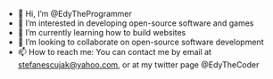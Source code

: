 - 👋 Hi, I’m @EdyTheProgrammer
- 👀 I’m interested in developing open-source software and games
- 🌱 I’m currently learning how to build websites
- 💞️ I’m looking to collaborate on open-source software development
- 📫 How to reach me: You can contact me by email at stefanescujak@yahoo.com, or at my twitter page @EdyTheCoder

<!---
EdyTheProgrammer/EdyTheProgrammer is a ✨ special ✨ repository because its `README.md` (this file) appears on your GitHub profile.
You can click the Preview link to take a look at your changes.
--->
